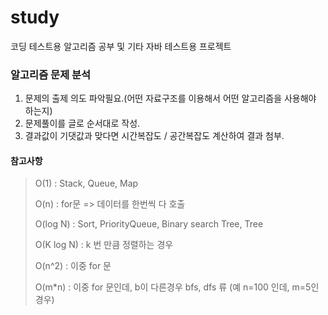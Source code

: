 # study
코딩 테스트용 알고리즘 공부 및 기타 자바 테스트용 프로젝트

### 알고리즘 문제 분석
1. 문제의 출제 의도 파악필요.(어떤 자료구조를 이용해서 어떤 알고리즘을 사용해야 하는지)
2. 문제풀이를 글로 순서대로 작성.
3. 결과값이 기댓값과 맞다면 시간복잡도 / 공간복잡도 계산하여 결과 첨부. 

#### 참고사항
> O(1) : Stack, Queue, Map
> 
> O(n) : for문 => 데이터를 한번씩 다 호출
> 
> O(log N) : Sort, PriorityQueue, Binary search Tree, Tree
> 
> O(K log N) : k 번 만큼 정렬하는 경우
> 
> O(n^2) : 이중 for 문
> 
> O(m*n) : 이중 for 문인데, b이 다른경우 bfs, dfs 류 (예 n=100 인데, m=5인 경우)


 
